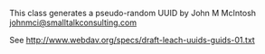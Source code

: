 This class generates a pseudo-random UUIDby John M McIntosh johnmci@smalltalkconsulting.comSee http://www.webdav.org/specs/draft-leach-uuids-guids-01.txt